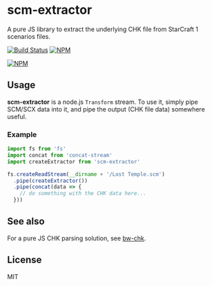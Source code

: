 # scm-extractor

A pure JS library to extract the underlying CHK file from StarCraft 1 scenarios files.

[![Build Status](https://img.shields.io/travis/tec27/scm-extractor.svg?style=flat)](https://travis-ci.org/tec27/scm-extractor)
[![NPM](https://img.shields.io/npm/v/scm-extractor.svg?style=flat)](https://www.npmjs.org/package/scm-extractor)

[![NPM](https://nodei.co/npm/scm-extractor.png)](https://nodei.co/npm/scm-extractor/)

## Usage

**scm-extractor** is a node.js `Transform` stream. To use it, simply pipe SCM/SCX data into it, and pipe the output (CHK file data) somewhere useful.

### Example

```javascript
import fs from 'fs'
import concat from 'concat-stream'
import createExtractor from 'scm-extractor'

fs.createReadStream(__dirname + '/Lost Temple.scm')
  .pipe(createExtractor())
  .pipe(concat(data => {
    // do something with the CHK data here...
  }))
```

## See also

For a pure JS CHK parsing solution, see [bw-chk](https://github.com/neivv/bw-chk).

## License
MIT
